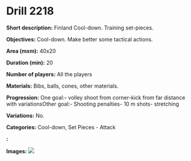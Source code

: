 # Drill 2218

**Short description:**
Finland Cool-down. Training set-pieces.

**Objectives:**
Cool-down. Make better some tactical actions.

**Area (mxm):**
40x20

**Duration (min):**
20

**Number of players:**
All the players

**Materials:**
Bibs, balls, cones, other materials.

**Progression:**
One goal:- volley shoot from corner-kick from far distance with variationsOther goal:- Shooting penalties- 10 m shots- stretching

**Variations:**
No.

**Categories:**
Cool-down, Set Pieces - Attack

**:**


**Images:**
![](https://www.coachingfutsal.com/\images\6a8adf58-9796-4f52-8c82-a0f74a3830eb_01-05.png)

